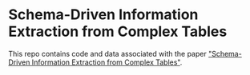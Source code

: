 Schema-Driven Information Extraction from Complex Tables
==========================================================

This repo contains code and data associated with the paper ["Schema-Driven Information Extraction from Complex Tables"]().